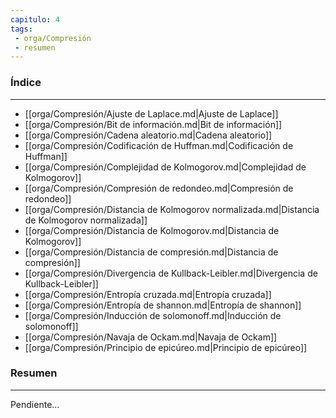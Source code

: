 ```yaml
---
capitulo: 4
tags: 
 - orga/Compresión
 - resumen
---
```

### Índice
---
 * [[orga/Compresión/Ajuste de Laplace.md|Ajuste de Laplace]]
 * [[orga/Compresión/Bit de información.md|Bit de información]]
 * [[orga/Compresión/Cadena aleatorio.md|Cadena aleatorio]]
 * [[orga/Compresión/Codificación de Huffman.md|Codificación de Huffman]]
 * [[orga/Compresión/Complejidad de Kolmogorov.md|Complejidad de Kolmogorov]]
 * [[orga/Compresión/Compresión de redondeo.md|Compresión de redondeo]]
 * [[orga/Compresión/Distancia de Kolmogorov normalizada.md|Distancia de Kolmogorov normalizada]]
 * [[orga/Compresión/Distancia de Kolmogorov.md|Distancia de Kolmogorov]]
 * [[orga/Compresión/Distancia de compresión.md|Distancia de compresión]]
 * [[orga/Compresión/Divergencia de Kullback-Leibler.md|Divergencia de Kullback-Leibler]]
 * [[orga/Compresión/Entropía cruzada.md|Entropía cruzada]]
 * [[orga/Compresión/Entropía de shannon.md|Entropía de shannon]]
 * [[orga/Compresión/Inducción de solomonoff.md|Inducción de solomonoff]]
 * [[orga/Compresión/Navaja de Ockam.md|Navaja de Ockam]]
 * [[orga/Compresión/Principio de epicúreo.md|Principio de epicúreo]]

### Resumen
---
Pendiente...